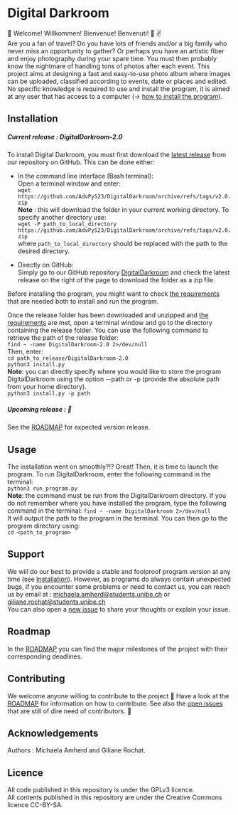 # Digital Darkroom

:musical_note: Welcome! Willkommen! Bienvenue! Benvenuti! :musical_note: :v:  
Are you a fan of travel? Do you have lots of friends and/or a big family who never miss an opportunity to gather? Or perhaps you have an artistic fiber and enjoy photography during your spare time. You must then probably know the nightmare of handling tons of photos after each event. This project aims at designing a fast and easy-to-use photo album where images can be uploaded, classified according to events, date or places and edited. No specific knowledge is required to use and install the program, it is aimed at any user that has access to a computer (-> [how to install the program](#installation)).

## Installation
##### Current release : DigitalDarkroom-2.0

To install Digital Darkroom, you must first download the [latest release](https://github.com/AdvPyS23/DigitalDarkroom/releases) from our repository on GitHub. This can be done either:  
 
* In the command line interface (Bash terminal):  
Open a terminal window and enter:   
`wget https://github.com/AdvPyS23/DigitalDarkroom/archive/refs/tags/v2.0.zip`  
__Note__ : this will download the folder in your current working directory. To specify another directory use:  
`wget -P path_to_local_directory https://github.com/AdvPyS23/DigitalDarkroom/archive/refs/tags/v2.0.zip `  
where `path_to_local_directory` should be replaced with the path to the desired directory.
    
* Directly on GitHub:  
Simply go to our GitHub repository [DigitalDarkroom](https://github.com/AdvPyS23/DigitalDarkroom) and check the latest release on the right of the page to download the folder as a zip file.   
<!--![Download release folder from GitHub](/download_release.png "Download release_x.x")-->  

Before installing the program, you might want to check [the requirements](/requirements.txt) that are needed both to install and run the program. 

Once the release folder has been downloaded and unzipped and [the requirements](/requirements.txt) are met, open a terminal window and go to the directory containing the release folder. You can use the following command to retrieve the path of the release folder:  
`find ~ -name DigitalDarkroom-2.0 2>/dev/null`  
Then, enter:  
`cd path_to_release/DigitalDarkroom-2.0`  
`python3 install.py`  
__Note__: you can directly specify where you would like to store the program DigitalDarkroom using the option --path or -p (provide the absolute path from your home directory).  
`python3 install.py -p path`

##### Upcoming release : :construction:
See the [ROADMAP](/ROADMAP.md) for expected version release.

## Usage

The installation went on smoothly?!? Great! Then, it is time to launch the program. To run DigitalDarkroom, enter the following command in the terminal:  
`python3 run_program.py`  
__Note__: the command must be run from the DigitalDarkroom directory. If you do not remember where you have installed the program, type the following command in the terminal:
`find ~ -name DigitalDarkroom 2>/dev/null`  
It will output the path to the program in the terminal. You can then go to the program directory using:  
`cd <path_to_program>`  


## Support

We will do our best to provide a stable and foolproof program version at any time (see [Installation](#installation)). However, as programs do always contain unexpected bugs, if you encounter some problems or need to contact us, you can reach us by email at : michaela.amherd@students.unibe.ch or giliane.rochat@students.unibe.ch  
You can also open a [new issue](https://github.com/AdvPyS23/DigitalDarkroom/issues) to share your thoughts or explain your issue.

## Roadmap

In the [ROADMAP](/ROADMAP.md) you can find the major milestones of the project with their corresponding deadlines.

## Contributing 
We welcome anyone willing to contribute to the project :pray:
Have a look at the [ROADMAP](/ROADMAP.md) for information on how to contribute.
See also the [open issues](https://github.com/AdvPyS23/DigitalDarkroom/issues) that are still of dire need of contributors. :bell:

## Acknowledgements

Authors : Michaela Amherd and Giliane Rochat. 

## Licence

All code published in this repository is under the GPLv3 licence.  
All contents published in this repository are under the Creative Commons licence CC-BY-SA.
